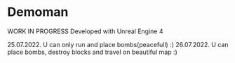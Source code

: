 # Demoman

WORK IN PROGRESS
Developed with Unreal Engine 4

25.07.2022. U can only run and place bombs(peacefull) :)
26.07.2022. U can place bombs, destroy blocks and travel on beautiful map :)
